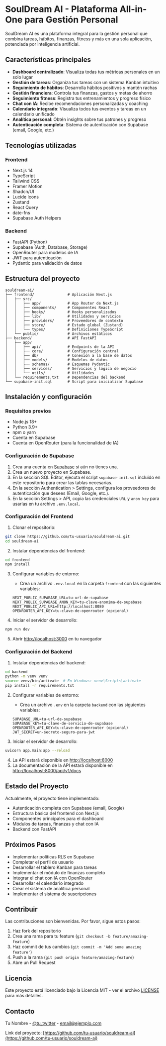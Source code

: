 # SoulDream AI - Plataforma All-in-One para Gestión Personal

SoulDream AI es una plataforma integral para la gestión personal que combina tareas, hábitos, finanzas, fitness y más en una sola aplicación, potenciada por inteligencia artificial.

## Características principales

- **Dashboard centralizado**: Visualiza todas tus métricas personales en un solo lugar
- **Gestión de tareas**: Organiza tus tareas con un sistema Kanban intuitivo
- **Seguimiento de hábitos**: Desarrolla hábitos positivos y mantén rachas
- **Gestión financiera**: Controla tus finanzas, gastos y metas de ahorro
- **Seguimiento fitness**: Registra tus entrenamientos y progreso físico
- **Chat con IA**: Recibe recomendaciones personalizadas y coaching
- **Calendario integrado**: Visualiza todos tus eventos y tareas en un calendario unificado
- **Analítica personal**: Obtén insights sobre tus patrones y progreso
- **Autenticación completa**: Sistema de autenticación con Supabase (email, Google, etc.)

## Tecnologías utilizadas

### Frontend
- Next.js 14
- TypeScript
- Tailwind CSS
- Framer Motion
- Shadcn/UI
- Lucide Icons
- Zustand
- React Query
- date-fns
- Supabase Auth Helpers

### Backend
- FastAPI (Python)
- Supabase (Auth, Database, Storage)
- OpenRouter para modelos de IA
- JWT para autenticación
- Pydantic para validación de datos

## Estructura del proyecto

```
souldream-ai/
├── frontend/               # Aplicación Next.js
│   ├── src/
│   │   ├── app/            # App Router de Next.js
│   │   ├── components/     # Componentes React
│   │   ├── hooks/          # Hooks personalizados
│   │   ├── lib/            # Utilidades y servicios
│   │   ├── providers/      # Proveedores de contexto
│   │   ├── store/          # Estado global (Zustand)
│   │   └── types/          # Definiciones TypeScript
│   └── public/             # Archivos estáticos
├── backend/                # API FastAPI
│   ├── app/
│   │   ├── api/            # Endpoints de la API
│   │   ├── core/           # Configuración central
│   │   ├── db/             # Conexión a la base de datos
│   │   ├── models/         # Modelos de datos
│   │   ├── schemas/        # Esquemas Pydantic
│   │   ├── services/       # Servicios y lógica de negocio
│   │   └── utils/          # Utilidades
│   └── requirements.txt    # Dependencias del backend
└── supabase-init.sql       # Script para inicializar Supabase
```

## Instalación y configuración

### Requisitos previos
- Node.js 18+
- Python 3.9+
- npm o yarn
- Cuenta en Supabase
- Cuenta en OpenRouter (para la funcionalidad de IA)

### Configuración de Supabase

1. Crea una cuenta en [Supabase](https://supabase.com/) si aún no tienes una.
2. Crea un nuevo proyecto en Supabase.
3. En la sección SQL Editor, ejecuta el script `supabase-init.sql` incluido en este repositorio para crear las tablas necesarias.
4. En la sección Authentication > Settings, configura los proveedores de autenticación que desees (Email, Google, etc.).
5. En la sección Settings > API, copia las credenciales `URL` y `anon key` para usarlas en tu archivo `.env.local`.

### Configuración del Frontend

1. Clonar el repositorio:
```bash
git clone https://github.com/tu-usuario/souldream-ai.git
cd souldream-ai
```

2. Instalar dependencias del frontend:
```bash
cd frontend
npm install
```

3. Configurar variables de entorno:
   - Crea un archivo `.env.local` en la carpeta `frontend` con las siguientes variables:
   ```
   NEXT_PUBLIC_SUPABASE_URL=tu-url-de-supabase
   NEXT_PUBLIC_SUPABASE_ANON_KEY=tu-clave-anonima-de-supabase
   NEXT_PUBLIC_API_URL=http://localhost:8080
   OPENROUTER_API_KEY=tu-clave-de-openrouter (opcional)
   ```

4. Iniciar el servidor de desarrollo:
```bash
npm run dev
```

5. Abrir [http://localhost:3000](http://localhost:3000) en tu navegador

### Configuración del Backend

1. Instalar dependencias del backend:
```bash
cd backend
python -m venv venv
source venv/bin/activate  # En Windows: venv\Scripts\activate
pip install -r requirements.txt
```

2. Configurar variables de entorno:
   - Crea un archivo `.env` en la carpeta `backend` con las siguientes variables:
   ```
   SUPABASE_URL=tu-url-de-supabase
   SUPABASE_KEY=tu-clave-de-servicio-de-supabase
   OPENROUTER_API_KEY=tu-clave-de-openrouter (opcional)
   JWT_SECRET=un-secreto-seguro-para-jwt
   ```

3. Iniciar el servidor de desarrollo:
```bash
uvicorn app.main:app --reload
```

4. La API estará disponible en [http://localhost:8000](http://localhost:8000)
5. La documentación de la API estará disponible en [http://localhost:8000/api/v1/docs](http://localhost:8000/api/v1/docs)

## Estado del Proyecto

Actualmente, el proyecto tiene implementado:
- Autenticación completa con Supabase (email, Google)
- Estructura básica del frontend con Next.js
- Componentes principales para el dashboard
- Módulos de tareas, finanzas y chat con IA
- Backend con FastAPI

## Próximos Pasos

- Implementar políticas RLS en Supabase
- Completar el perfil de usuario
- Desarrollar el tablero Kanban para tareas
- Implementar el módulo de finanzas completo
- Integrar el chat con IA con OpenRouter
- Desarrollar el calendario integrado
- Crear el sistema de analítica personal
- Implementar el sistema de suscripciones

## Contribuir

Las contribuciones son bienvenidas. Por favor, sigue estos pasos:

1. Haz fork del repositorio
2. Crea una rama para tu feature (`git checkout -b feature/amazing-feature`)
3. Haz commit de tus cambios (`git commit -m 'Add some amazing feature'`)
4. Push a la rama (`git push origin feature/amazing-feature`)
5. Abre un Pull Request

## Licencia

Este proyecto está licenciado bajo la Licencia MIT - ver el archivo [LICENSE](LICENSE) para más detalles.

## Contacto

Tu Nombre - [@tu_twitter](https://twitter.com/tu_twitter) - email@ejemplo.com

Link del proyecto: [https://github.com/tu-usuario/souldream-ai](https://github.com/tu-usuario/souldream-ai) 